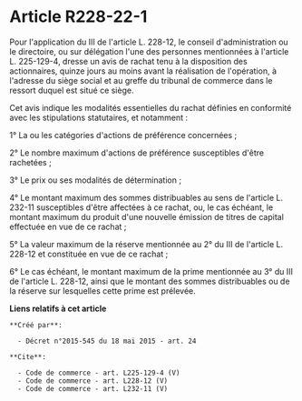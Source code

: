 # Article R228-22-1

Pour l'application du III de l'article L. 228-12, le conseil d'administration ou le directoire, ou sur délégation l'une des
personnes mentionnées à l'article L. 225-129-4, dresse un avis de rachat tenu à la disposition des actionnaires, quinze jours
au moins avant la réalisation de l'opération, à l'adresse du siège social et au greffe du tribunal de commerce dans le
ressort duquel est situé ce siège. 

Cet avis indique les modalités essentielles du rachat définies en conformité avec les stipulations statutaires, et
notamment : 

1° La ou les catégories d'actions de préférence concernées ; 

2° Le nombre maximum d'actions de préférence susceptibles d'être rachetées ; 

3° Le prix ou ses modalités de détermination ; 

4° Le montant maximum des sommes distribuables au sens de l'article L. 232-11 susceptibles d'être affectées à ce rachat, ou,
le cas échéant, le montant maximum du produit d'une nouvelle émission de titres de capital effectuée en vue de ce rachat ; 

5° La valeur maximum de la réserve mentionnée au 2° du III de l'article L. 228-12 et constituée en vue de ce rachat ; 

6° Le cas échéant, le montant maximum de la prime mentionnée au 3° du III de l'article L. 228-12, ainsi que le montant des
sommes distribuables ou de la réserve sur lesquelles cette prime est prélevée.

**Liens relatifs à cet article**

	**Créé par**:

	  - Décret n°2015-545 du 18 mai 2015 - art. 24

	**Cite**:

	  - Code de commerce - art. L225-129-4 (V)
	  - Code de commerce - art. L228-12 (V)
	  - Code de commerce - art. L232-11 (V)
